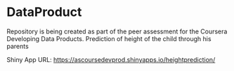 # DataProduct
Repository is being created as part of the peer assessment for the Coursera Developing Data Products. 
Prediction of height of the child through his parents

Shiny App URL:
https://ascoursedevprod.shinyapps.io/heightprediction/

